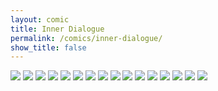 ```yaml
---
layout: comic
title: Inner Dialogue
permalink: /comics/inner-dialogue/
show_title: false
---
```


<img src="https://i.imgur.com/ZnOnW8L.jpg" />
<img src="https://i.imgur.com/bZlqUGK.jpg" />
<img src="https://i.imgur.com/Zhlf0Fb.jpg" />
<img src="https://i.imgur.com/o7ddCJX.jpg" />
<img src="https://i.imgur.com/EHL1RVk.jpg" />
<img src="https://i.imgur.com/mRkqs2m.jpg" />
<img src="https://i.imgur.com/E87GJ0k.jpg" />
<img src="https://i.imgur.com/oqIHugu.jpg" />
<img src="https://i.imgur.com/XCy20R3.jpg" />
<img src="https://i.imgur.com/FKSBjn7.jpg" />
<img src="https://i.imgur.com/489Us7t.jpg" />
<img src="https://i.imgur.com/VWaB853.jpg" />
<img src="https://i.imgur.com/v3QeelL.jpg" />
<img src="https://i.imgur.com/2X8a2aS.jpg" />
<img src="https://i.imgur.com/PRHWVXg.jpg" />
<img src="https://i.imgur.com/HkcEBGX.jpg" />
